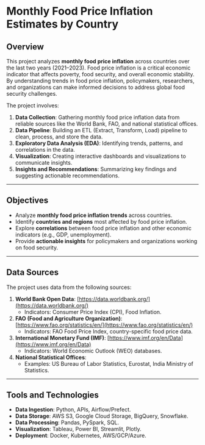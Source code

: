 # Monthly Food Price Inflation Estimates by Country

## Overview

This project analyzes **monthly food price inflation** across countries over the last two years (2021–2023). Food price inflation is a critical economic indicator that affects poverty, food security, and overall economic stability. By understanding trends in food price inflation, policymakers, researchers, and organizations can make informed decisions to address global food security challenges.

The project involves:

1. **Data Collection**: Gathering monthly food price inflation data from reliable sources like the World Bank, FAO, and national statistical offices.
2. **Data Pipeline**: Building an ETL (Extract, Transform, Load) pipeline to clean, process, and store the data.
3. **Exploratory Data Analysis (EDA)**: Identifying trends, patterns, and correlations in the data.
4. **Visualization**: Creating interactive dashboards and visualizations to communicate insights.
5. **Insights and Recommendations**: Summarizing key findings and suggesting actionable recommendations.

---

## Objectives

- Analyze **monthly food price inflation trends** across countries.
- Identify **countries and regions** most affected by food price inflation.
- Explore **correlations** between food price inflation and other economic indicators (e.g., GDP, unemployment).
- Provide **actionable insights** for policymakers and organizations working on food security.

---

## Data Sources

The project uses data from the following sources:

1. **World Bank Open Data**: [https://data.worldbank.org/](https://data.worldbank.org/)
   - Indicators: Consumer Price Index (CPI), Food Inflation.
2. **FAO (Food and Agriculture Organization)**: [https://www.fao.org/statistics/en/](https://www.fao.org/statistics/en/)
   - Indicators: FAO Food Price Index, country-specific food price data.
3. **International Monetary Fund (IMF)**: [https://www.imf.org/en/Data](https://www.imf.org/en/Data)
   - Indicators: World Economic Outlook (WEO) databases.
4. **National Statistical Offices**:
   - Examples: US Bureau of Labor Statistics, Eurostat, India Ministry of Statistics.

---

## Tools and Technologies

- **Data Ingestion**: Python, APIs, Airflow/Prefect.
- **Data Storage**: AWS S3, Google Cloud Storage, BigQuery, Snowflake.
- **Data Processing**: Pandas, PySpark, SQL.
- **Visualization**: Tableau, Power BI, Streamlit, Plotly.
- **Deployment**: Docker, Kubernetes, AWS/GCP/Azure.
